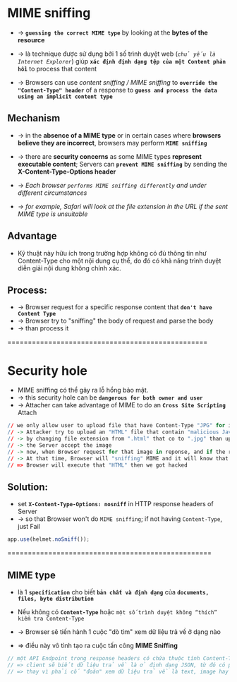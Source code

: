 # MIME sniffing
* -> **`guessing the correct MIME type`** by looking at the **bytes of the resource**

* -> là technique được sử dụng bởi 1 số trình duyệt web (_`chủ yếu là Internet Explorer`_) giúp **`xác định định dạng tệp của một Content phản hồi`** to process that content
* -> Browsers can use _content sniffing / MIME sniffing_ to **`override the "Content-Type" header`** of a response to **`guess and process the data`** **`using an implicit content type`**

## Mechanism
* -> in the **absence of a MIME type** or in certain cases where **browsers believe they are incorrect**, browsers may perform **`MIME sniffing`** 
* -> there are **security concerns** as some MIME types **represent executable content**; Servers can **`prevent MIME sniffing`** by sending the **X-Content-Type-Options header**

* -> _Each browser `performs MIME sniffing differently` and under different circumstances_
* -> _for example, Safari will look at the file extension in the URL if the sent MIME type is unsuitable_

## Advantage
* Kỹ thuật này hữu ích trong trường hợp không có đủ thông tin như Content-Type cho một nội dung cụ thể, do đó có khả năng trình duyệt diễn giải nội dung không chính xác.

## Process:
* -> Browser request for a specific response content that **`don't have Content Type`** 
* -> Browser try to "sniffing" the body of request and parse the body 
* -> than process it

=================================================
# Security hole
* MIME sniffing có thể gây ra lỗ hổng bảo mật. 
* -> this security hole can be **`dangerous for both owner and user`**
* -> Attacher can take advantage of MIME to do an **`Cross Site Scripting`** Attach

```r
// we only allow user to upload file that have Content-Type "JPG" for image to Server
// -> Attacker try to upload an "HTML" file that contain "malicious Javascript" code 
// -> by changing file extension from ".html" that co to ".jpg" than upload it
// -> the Server accept the image
// -> now, when Browser request for that image in reponse, and if the response does not have "Content-Type"
// -> At that time, Browser will "sniffing" MIME and it will know that file is an "HTML" file 
// => Browser will execute that "HTML" then we got hacked
```

## Solution:
* set **`X-Content-Type-Options: nosniff`** in HTTP response headers of Server 
* -> so that Browser won't do `MIME sniffing`; if not having `Content-Type`, just Fail

```js
app.use(helmet.noSniff());
```

==================================================
## MIME type
* là 1 **`specification`** cho biết **`bản chất và định dạng`** của **`documents, files, byte distribution`**

* Nếu không có **`Content-Type`** hoặc `một số trình duyệt không “thích” kiểm tra Content-Type`
* -> Browser sẽ tiến hành 1 cuộc "dò tìm" xem dữ liệu trả về ở dạng nào
* => điều này vô tình tạo ra cuộc tấn công **MIME Sniffing**

```js - VD:
// một API Endpoint trong response headers có chứa thuộc tính Content-Type: application/json
// => client sẽ biết dữ liệu trả về là ở định dạng JSON, từ đó có phương án xử lý phù hợp
// => thay vì phải cố "đoán" xem dữ liệu trả về là text, image hay video…
```

